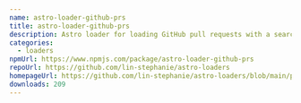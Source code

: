 ```yaml
---
name: astro-loader-github-prs
title: astro-loader-github-prs
description: Astro loader for loading GitHub pull requests with a search query.
categories:
  - loaders
npmUrl: https://www.npmjs.com/package/astro-loader-github-prs
repoUrl: https://github.com/lin-stephanie/astro-loaders
homepageUrl: https://github.com/lin-stephanie/astro-loaders/blob/main/packages/astro-loader-github-prs/
downloads: 209
---
```

